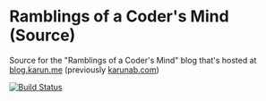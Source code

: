 # Ramblings of a Coder's Mind (Source)

Source for the "Ramblings of a Coder's Mind" blog that's hosted at [blog.karun.me](https://blog.karun.me) (previously [karunab.com](https://karunab.com))

[![Build Status](https://travis-ci.org/javatarz/roacm.svg?branch=master)](https://travis-ci.org/javatarz/roacm)
